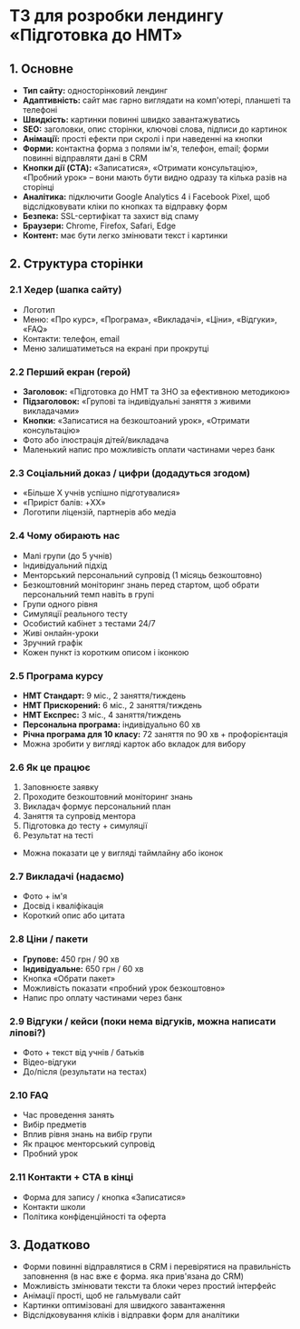 # ТЗ для розробки лендингу «Підготовка до НМТ»

## 1. Основне

- **Тип сайту:** односторінковий лендинг
- **Адаптивність:** сайт має гарно виглядати на комп'ютері, планшеті та телефоні
- **Швидкість:** картинки повинні швидко завантажуватись
- **SEO:** заголовки, опис сторінки, ключові слова, підписи до картинок
- **Анімації:** прості ефекти при скролі і при наведенні на кнопки
- **Форми:** контактна форма з полями ім'я, телефон, email; форми повинні відправляти дані в CRM
- **Кнопки дії (CTA):** «Записатися», «Отримати консультацію», «Пробний урок» – вони мають бути видно одразу та кілька разів на сторінці
- **Аналітика:** підключити Google Analytics 4 і Facebook Pixel, щоб відслідковувати кліки по кнопках та відправку форм
- **Безпека:** SSL-сертифікат та захист від спаму
- **Браузери:** Chrome, Firefox, Safari, Edge
- **Контент:** має бути легко змінювати текст і картинки

## 2. Структура сторінки

### 2.1 Хедер (шапка сайту)

- Логотип
- Меню: «Про курс», «Програма», «Викладачі», «Ціни», «Відгуки», «FAQ»
- Контакти: телефон, email
- Меню залишатиметься на екрані при прокрутці

### 2.2 Перший екран (герой)

- **Заголовок:** «Підготовка до НМТ та ЗНО за ефективною методикою»
- **Підзаголовок:** «Групові та індивідуальні заняття з живими викладачами»
- **Кнопки:** «Записатися на безкоштоаний урок», «Отримати консультацію»
- Фото або ілюстрація дітей/викладача
- Маленький напис про можливість оплати частинами через банк

### 2.3 Соціальний доказ / цифри (додадуться згодом)

- «Більше X учнів успішно підготувалися»
- «Приріст балів: +XX»
- Логотипи ліцензій, партнерів або медіа

### 2.4 Чому обирають нас

- Малі групи (до 5 учнів)
- Індивідуальний підхід
- Менторський персональний супровід (1 місяць безкоштовно)
- Безкоштовний моніторинг знань перед стартом, щоб обрати персональний темп навіть в групі
- Групи одного рівня
- Симуляції реального тесту
- Особистий кабінет з тестами 24/7
- Живі онлайн-уроки
- Зручний графік
- Кожен пункт із коротким описом і іконкою

### 2.5 Програма курсу

- **НМТ Стандарт:** 9 міс., 2 заняття/тиждень
- **НМТ Прискорений:** 6 міс., 2 заняття/тиждень
- **НМТ Експрес:** 3 міс., 4 заняття/тиждень
- **Персональна програма:** індивідуально 60 хв
- **Річна програма для 10 класу:** 72 заняття по 90 хв + профорієнтація
- Можна зробити у вигляді карток або вкладок для вибору

### 2.6 Як це працює

1. Заповнюєте заявку
2. Проходите безкоштовний моніторинг знань
3. Викладач формує персональний план
4. Заняття та супровід ментора
5. Підготовка до тесту + симуляції
6. Результат на тесті

- Можна показати це у вигляді таймлайну або іконок

### 2.7 Викладачі (надаємо)

- Фото + ім'я
- Досвід і кваліфікація
- Короткий опис або цитата

### 2.8 Ціни / пакети

- **Групове:** 450 грн / 90 хв
- **Індивідуальне:** 650 грн / 60 хв
- Кнопка «Обрати пакет»
- Можливість показати «пробний урок безкоштовно»
- Напис про оплату частинами через банк

### 2.9 Відгуки / кейси (поки нема відгуків, можна написати ліпові?)

- Фото + текст від учнів / батьків
- Відео-відгуки
- До/після (результати на тестах)

### 2.10 FAQ

- Час проведення занять
- Вибір предметів
- Вплив рівня знань на вибір групи
- Як працює менторський супровід
- Пробний урок

### 2.11 Контакти + CTA в кінці

- Форма для запису / кнопка «Записатися»
- Контакти школи
- Політика конфіденційності та оферта

## 3. Додатково

- Форми повинні відправлятися в CRM і перевірятися на правильність заповнення (в нас вже є форма. яка прив'язана до CRM)
- Можливість змінювати тексти та блоки через простий інтерфейс
- Анімації прості, щоб не гальмували сайт
- Картинки оптимізовані для швидкого завантаження
- Відслідковування кліків і відправки форм для аналітики